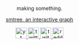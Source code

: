 <p align="center">
making something.
</p>
<p align="center">
  <a href="https://mebird.github.io/smtree/">smtree, an interactive graph</a>
</p>
<p align="center">
<a href="https://www.youtube.com/channel/UCfxj9Y4b88wORm4Dca61ULQ" title="youtube">
<img width="30px" src="https://simpleicons.org/icons/youtube.svg" alt="yt"/>
</a>
<a href="https://twitter.com/mebird_" title="twitter">
<img width="30px" src="https://simpleicons.org/icons/twitter.svg" alt="twitter"/>
</a>
<a href="https://www.twitch.tv/meabird" title="twitch">
<img width="30px" src="https://simpleicons.org/icons/twitch.svg" alt="twitch"/>
</a>
<a href="https://www.reddit.com/user/mebird_" title="reddit">
<img width="30px" src="https://simpleicons.org/icons/reddit.svg" alt="reddit"/>
</a>
</p>
